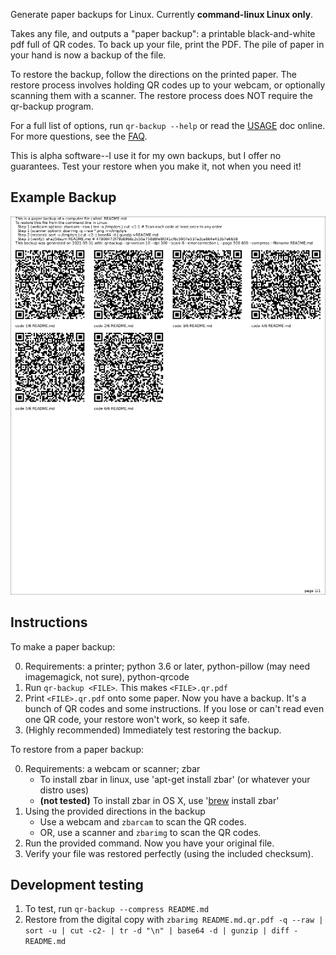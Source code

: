 Generate paper backups for Linux. Currently **command-linux Linux only**.

Takes any file, and outputs a "paper backup": a printable black-and-white pdf full of QR codes. To back up your file, print the PDF. The pile of paper in your hand is now a backup of the file.

To restore the backup, follow the directions on the printed paper. The restore process involves holding QR codes up to your webcam, or optionally scanning them with a scanner. The restore process does NOT require the qr-backup program.

For a full list of options, run `qr-backup --help` or read the [USAGE](USAGE.md) doc online. For more questions, see the [FAQ](FAQ.md).

This is alpha software--I use it for my own backups, but I offer no guarantees. Test your restore when you make it, not when you need it!

## Example Backup
![Example Backup](example.png)

## Instructions
To make a paper backup:

0. Requirements: a printer; python 3.6 or later, python-pillow (may need imagemagick, not sure), python-qrcode
1. Run `qr-backup <FILE>`. This makes `<FILE>.qr.pdf`
2. Print `<FILE>.qr.pdf` onto some paper. Now you have a backup. It's a bunch of QR codes and some instructions. If you lose or can't read even one QR code, your restore won't work, so keep it safe.
3. (Highly recommended) Immediately test restoring the backup.

To restore from a paper backup:

0. Requirements: a webcam or scanner; zbar
    - To install zbar in linux, use 'apt-get install zbar' (or whatever your distro uses)
    - **(not tested)** To install zbar in OS X, use '[brew](https://brew.sh/) install zbar'
1. Using the provided directions in the backup
    - Use a webcam and `zbarcam` to scan the QR codes. 
    - OR, use a scanner and `zbarimg` to scan the QR codes.
3. Run the provided command. Now you have your original file.
4. Verify your file was restored perfectly (using the included checksum).

## Development testing

1. To test, run `qr-backup --compress README.md`
2. Restore from the digital copy with `zbarimg README.md.qr.pdf -q --raw | sort -u | cut -c2- | tr -d "\n" | base64 -d | gunzip | diff - README.md`
